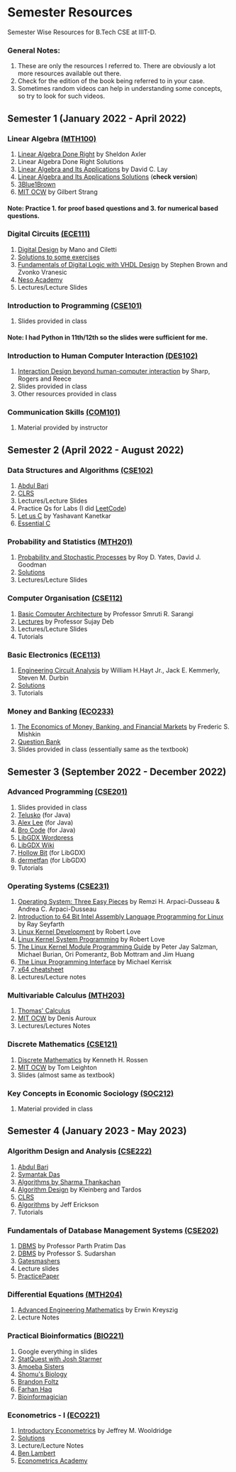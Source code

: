 # Semester Resources
Semester Wise Resources for B.Tech CSE at IIIT-D.

### General Notes: 
1. These are only the resources I referred to. There are obviously a lot more resources available out there.  
2. Check for the edition of the book being referred to in your case.  
3. Sometimes random videos can help in understanding some concepts, so try to look for such videos.  



## Semester 1 (January 2022 - April 2022)

### Linear Algebra [(MTH100)](http://techtree.iiitd.edu.in/viewDescription/filename?=MTH100)
  
  
1. [Linear Algebra Done Right](http://ndl.ethernet.edu.et/bitstream/123456789/88600/1/2015_Book_LinearAlgebraDoneRight.pdf) by Sheldon Axler
2. Linear Algebra Done Right Solutions
3. [Linear Algebra and Its Applications](https://home.cs.colorado.edu/~alko5368/lecturesCSCI2820/mathbook.pdf) by David C. Lay
4. [Linear Algebra and Its Applications Solutions](https://www.aerostudents.com/courses/linear-algebra/linearAlgebraSolutionsComplete.pdf) (**check version**)
5. [3Blue1Brown](https://www.3blue1brown.com/topics/linear-algebra)
6. [MIT OCW](https://www.youtube.com/playlist?list=PL221E2BBF13BECF6C) by Gilbert Strang

#### Note: Practice 1. for proof based questions and 3. for numerical based questions.
  
  
### Digital Circuits [(ECE111)](http://techtree.iiitd.edu.in/viewDescription/filename?=ECE111)

1. [Digital Design](https://docs.google.com/file/d/0B8-drkZsESDnN2NmYTQxYjQtYTMwZi00N2IzLTkxNjgtZjI1NTZiN2FjNDli/edit?resourcekey=0-Yk8bAsCt9I5epBNFTG8KMQ) by Mano and Ciletti
2. [Solutions to some exercises](http://jrasti.ir/Courses/LogicCircuits/Digital%20Design%20-%20Solution%20Manual%20-%20Mano.pdf)
3. [Fundamentals of Digital Logic with VHDL Design](https://theswissbay.ch/pdf/Books/Computer%20science/Fundamentals%20of%20digital%20logic%20with%20VHDL%20design%20%283rd%20edition%29%20-%20Stephen%20Brown%2C%20Zvonko%20Vranesic.pdf) by Stephen Brown and Zvonko Vranesic
4. [Neso Academy](https://www.youtube.com/watch?v=M0mx8S05v60&list=PLBlnK6fEyqRjMH3mWf6kwqiTbT798eAOm&ab_channel=NesoAcademy)
5. Lectures/Lecture Slides
  
  
### Introduction to Programming [(CSE101)](http://techtree.iiitd.edu.in/viewDescription/filename?=CSE101)

1. Slides provided in class

#### Note: I had Python in 11th/12th so the slides were sufficient for me.
  

### Introduction to Human Computer Interaction [(DES102)](http://techtree.iiitd.edu.in/viewDescription/filename?=DES102)

1. [Interaction Design beyond human-computer interaction](https://opac.atmaluhur.ac.id/uploaded_files/temporary/DigitalCollection/NjY3Yzg5NDU2YmFlYjZlMDk5MGYyNmQ4ZjJiOGM4NzU0MjUxM2ZiOQ==.pdf) by Sharp, Rogers and Reece
2. Slides provided in class
3. Other resources provided in class

### Communication Skills [(COM101)](http://techtree.iiitd.edu.in/viewDescription/filename?=COM101)

1. Material provided by instructor



## Semester 2 (April 2022 - August 2022)

### Data Structures and Algorithms [(CSE102)](http://techtree.iiitd.edu.in/viewDescription/filename?=CSE102)

1. [Abdul Bari](https://www.youtube.com/@abdul_bari)
2. [CLRS](https://dahlan.unimal.ac.id/files/ebooks/2009%20Introduction%20to%20Algorithms%20Third%20Ed.pdf)
3. Lectures/Lecture Slides
4. Practice Qs for Labs (I did [LeetCode](https://leetcode.com/))
5. [Let us C](https://www.ankitweblogic.com/librar/download.php?a=45&b=ebooks/img/let-us-c-14.pdf&c=Let%20Us%20C%20[PDF]%3Cbr%3EBy%3Cbr%3EYashwant%20Kanetkar%3Cbr%3E14th%20Edition) by Yashavant Kanetkar
6. [Essential C](http://cslibrary.stanford.edu/101/EssentialC.pdf)



### Probability and Statistics [(MTH201)](http://techtree.iiitd.edu.in/viewDescription/filename?=MTH201)

1. [Probability and Stochastic Processes](http://s3.amazonaws.com/arena-attachments/1045196/086c13e7182df500bb1b7888c1ee6256.pdf?1496165726) by Roy D. Yates, David J. Goodman
2. [Solutions]()
3. Lectures/Lecture Slides


### Computer Organisation [(CSE112)](http://techtree.iiitd.edu.in/viewDescription/filename?=CSE112)

1. [Basic Computer Architecture](https://www.cse.iitd.ac.in/~srsarangi/archbooksoft.html) by Professor Smruti R. Sarangi
2. [Lectures](https://www.youtube.com/watch?v=F70plLQE6sU&list=PLL7q95_bHxC56PtT1t-21A-NmUf7yBjGs&pp=iAQB)  by Professor Sujay Deb
3. Lectures/Lecture Slides
4. Tutorials


### Basic Electronics [(ECE113)](http://techtree.iiitd.edu.in/viewDescription/filename?=ECE113)

1. [Engineering Circuit Analysis](https://labttpl.files.wordpress.com/2012/05/engineering-circuit-analysis-8-ed.pdf) by William H.Hayt Jr., Jack E. Kemmerly, Steven M. Durbin
2. [Solutions]()
3. Tutorials


### Money and Banking [(ECO233)](http://techtree.iiitd.edu.in/viewDescription/filename?=ECO223)

1. [The Economics of Money, Banking, and Financial Markets](https://handoutset.com/wp-content/uploads/2022/06/The-Economics-of-Money-Banking-and-Financial-Markets-13th-Global-Edition-Frederic-Mishkin.pdf) by Frederic S. Mishkin
2. [Question Bank](http://www.mim.ac.mw/books/Mishkin's%20Economics%20of%20Money,%20Banking%20and%20Financial%20MarketsTestBank.pdf)
3. Slides provided in class (essentially same as the textbook)



## Semester 3 (September 2022 - December 2022)

### Advanced Programming [(CSE201)](http://techtree.iiitd.edu.in/viewDescription/filename?=CSE201)

1. Slides provided in class
2. [Telusko](https://www.youtube.com/@Telusko) (for Java)
3. [Alex Lee](https://www.youtube.com/@alexlorenlee) (for Java)
4. [Bro Code](https://www.youtube.com/@BroCodez) (for Java)
5. [LibGDX Wordpress](https://libgdxinfo.wordpress.com/2019/03/25/555/)
6. [LibGDX Wiki](https://libgdx.com/wiki/)
7. [Hollow Bit](https://www.youtube.com/@HollowBit/featured) (for LibGDX)
8. [dermetfan](https://www.youtube.com/@dermetfan) (for LibGDX)
9. Tutorials



### Operating Systems [(CSE231)](http://techtree.iiitd.edu.in/viewDescription/filename?=CSE231)

1. [Operating System: Three Easy Pieces](https://pages.cs.wisc.edu/~remzi/OSTEP/) by Remzi H. Arpaci-Dusseau &
Andrea C. Arpaci-Dusseau
2. [Introduction to 64 Bit Intel Assembly Language Programming for Linux](http://library.bagrintsev.me/ASM/Introduction%20to%2064bit%20Intel%20Assembly%20Language%20Programming%20for%20Linux.2011.pdf) by Ray Seyfarth
3. [Linux Kernel Development](https://www.doc-developpement-durable.org/file/Projets-informatiques/cours-&-manuels-informatiques/Linux/Linux%20Kernel%20Development,%203rd%20Edition.pdf) by Robert Love
4. [Linux Kernel System Programming](https://doc.lagout.org/programmation/unix/Linux%20System%20Programming%20Talking%20Directly%20to%20the%20Kernel%20and%20C%20Library.pdf) by Robert Love
5. [The Linux Kernel Module Programming Guide](https://sysprog21.github.io/lkmpg/) by Peter Jay Salzman, Michael Burian, Ori Pomerantz, Bob Mottram and Jim Huang
6. [The Linux Programming Interface](https://sciencesoftcode.files.wordpress.com/2018/12/the-linux-programming-interface-michael-kerrisk-1.pdf) by Michael Kerrisk
7. [x64 cheatsheet](https://cs.brown.edu/courses/cs033/docs/guides/x64_cheatsheet.pdf)
8. Lectures/Lecture notes


### Multivariable Calculus [(MTH203)](http://techtree.iiitd.edu.in/viewDescription/filename?=MTH203)

1. [Thomas' Calculus](http://dl.konkur.in/post/Book/Paye/Thomas-Calculus-14th-Edition-%5Bkonkur.in%5D.pdf)
2. [MIT OCW](https://youtube.com/playlist?list=PL4C4C8A7D06566F38) by Denis Auroux
3. Lectures/Lectures Notes


### Discrete Mathematics [(CSE121)](http://techtree.iiitd.edu.in/viewDescription/filename?=CSE121)

1. [Discrete Mathematics](https://faculty.ksu.edu.sa/sites/default/files/rosen_discrete_mathematics_and_its_applications_7th_edition.pdf) by Kenneth H. Rossen
2. [MIT OCW](https://youtube.com/playlist?list=PLB7540DEDD482705B) by Tom Leighton
3. Slides (almost same as textbook)


### Key Concepts in Economic Sociology [(SOC212)](http://techtree.iiitd.edu.in/viewDescription/filename?=SOC212)

1. Material provided in class



## Semester 4 (January 2023 - May 2023)

### Algorithm Design and Analysis [(CSE222)](http://techtree.iiitd.edu.in/viewDescription/filename?=CSE222)

1. [Abdul Bari](https://www.youtube.com/@abdul_bari)
2. [Symantak Das](https://www.youtube.com/watch?v=Q1zJ3b2TT1c&list=PLugNtkMY2c2ItqVstrOq7beMZb1lY7vpd&pp=iAQB)
3. [Algorithms by Sharma Thankachan](https://www.youtube.com/@algorithmsbysharmathankach7521/featured)
4. [Algorithm Design](https://ict.iitk.ac.in/wp-content/uploads/CS345-Algorithms-II-Algorithm-Design-by-Jon-Kleinberg-Eva-Tardos.pdf) by Kleinberg and Tardos
5. [CLRS](https://dahlan.unimal.ac.id/files/ebooks/2009%20Introduction%20to%20Algorithms%20Third%20Ed.pdf)
6. [Algorithms](https://jeffe.cs.illinois.edu/teaching/algorithms/book/Algorithms-JeffE.pdf) by Jeff Erickson
7. Tutorials


### Fundamentals of Database Management Systems [(CSE202)](http://techtree.iiitd.edu.in/viewDescription/filename?=CSE202)

1. [DBMS](https://www.youtube.com/watch?v=IoL9Ve2SRwQ&list=PLIwC9bZ0rmjSkm1VRJROX4vP2YMIf4Ebh&ab_channel=DataBaseManagementSystem-IITKGP) by Professor Parth Pratim Das
2. [DBMS](https://www.youtube.com/watch?v=MtOFF91igB0&list=PL_uaeekrhGzJmfQhBXj5H3pUPhBSOG_fe&index=2) by Professor S. Sudarshan
3. [Gatesmashers](https://www.youtube.com/watch?v=kBdlM6hNDAE&list=PLxCzCOWd7aiFAN6I8CuViBuCdJgiOkT2Y&ab_channel=GateSmashers)
4. Lecture slides
5. [PracticePaper](https://practicepaper.in/gate-cse/topic-wise-practice-of-gate-cse-previous-year-papers)


### Differential Equations [(MTH204)](http://techtree.iiitd.edu.in/viewDescription/filename?=MTH204)

1. [Advanced Engineering Mathematics](https://www.bau.edu.jo/UserPortal/UserProfile/PostsAttach/59003_3812_1.pdf) by Erwin Kreyszig
2. Lecture Notes


### Practical Bioinformatics [(BIO221)](http://techtree.iiitd.edu.in/viewDescription/filename?=BIO221)

1. Google everything in slides
2. [StatQuest with Josh Starmer](https://www.youtube.com/channel/UCtYLUTtgS3k1Fg4y5tAhLbw)
3. [Amoeba Sisters](https://www.youtube.com/@AmoebaSisters)
4. [Shomu's Biology](https://www.youtube.com/channel/UCEPMCywJ6FPZpQ_aPEZt5JA)
5. [Brandon Foltz](https://www.youtube.com/@BrandonFoltz)
6. [Farhan Haq](https://www.youtube.com/@FarhanHaqj)
7. [Bioinformagician](https://www.youtube.com/@Bioinformagician)

### Econometrics - I [(ECO221)](http://techtree.iiitd.edu.in/viewDescription/filename?=ECO221)

1. [Introductory Econometrics](https://cbpbu.ac.in/userfiles/file/2020/STUDY_MAT/ECO/2.pdf) by Jeffrey M. Wooldridge
2. [Solutions](https://www.studocu.com/row/document/universite-du-luxembourg/discourse-analysis/solution-manual-introductory-econometrics-a-modern-approach-4edition-solution-manual/7405449)
3. Lecture/Lecture Notes
4. [Ben Lambert](https://www.youtube.com/@SpartacanUsuals)
5. [Econometrics Academy](https://www.youtube.com/@econometricsacademy)




